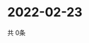 # 2022-02-23
  共 0条

  <!-- BEGIN -->
  <!-- 最后更新时间Wed Feb 23 2022 17:08:54 GMT+0000 (Coordinated Universal Time) -->
  
  <!-- END -->
  
  